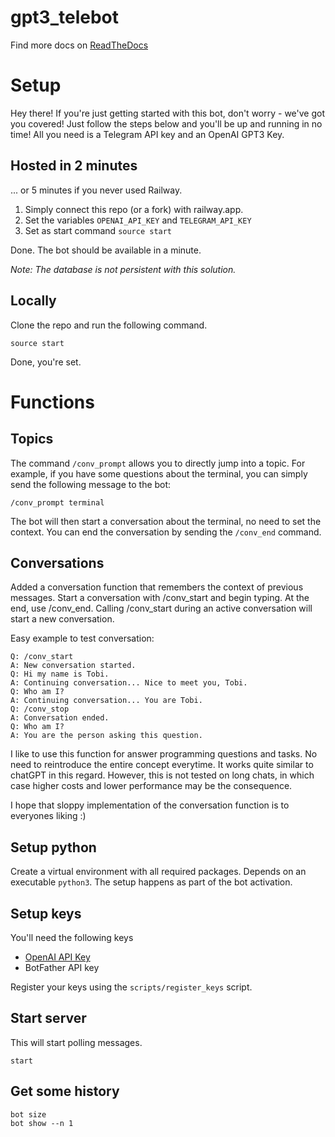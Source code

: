# gpt3_telebot

Find more docs on [ReadTheDocs](https://gpt3-telebot.readthedocs.io/en/latest/)

# Setup

Hey there! If you're just getting started with this bot, don't worry - we've got you covered! Just follow the steps below and you'll be up and running in no time! All you need is a Telegram API key and an OpenAI GPT3 Key.

## Hosted in 2 minutes

... or 5 minutes if you never used Railway.

1. Simply connect this repo (or a fork) with railway.app. 
2. Set the variables `OPENAI_API_KEY` and `TELEGRAM_API_KEY` 
3. Set as start command `source start`

Done. The bot should be available in a minute.

*Note: The database is not persistent with this solution.*

## Locally

Clone the repo and run the following command.

```
source start
```

Done, you're set.

# Functions

## Topics

The command `/conv_prompt` allows you to directly jump into a topic. For example, if you have some questions about the terminal, you can simply send the following message to the bot:

```
/conv_prompt terminal
```

The bot will then start a conversation about the terminal, no need to set the context. You can end the conversation by sending the `/conv_end` command.

## Conversations

Added a conversation function that remembers the context of previous messages. Start a conversation with /conv_start and begin typing. At the end, use /conv_end. Calling /conv_start during an active conversation will start a new conversation.

Easy example to test conversation:

```
Q: /conv_start
A: New conversation started.
Q: Hi my name is Tobi.
A: Continuing conversation... Nice to meet you, Tobi.
Q: Who am I?
A: Continuing conversation... You are Tobi.
Q: /conv_stop
A: Conversation ended.
Q: Who am I?
A: You are the person asking this question.
```

I like to use this function for answer programming questions and tasks. No need to reintroduce the entire concept everytime. It works quite similar to chatGPT in this regard. However, this is not tested on long chats, in which case higher costs and lower performance may be the consequence.

I hope that sloppy implementation of the conversation function is to everyones liking :) 

## Setup python

Create a virtual environment with all required packages. Depends on an executable `python3`. The setup happens as part of the bot activation.

## Setup keys

You'll need the following keys

* [OpenAI API Key](https://beta.openai.com/account/api-keys)
* BotFather API key

Register your keys using the `scripts/register_keys` script. 

## Start server

This will start polling messages.

```start```

## Get some history

```
bot size
bot show --n 1
```

